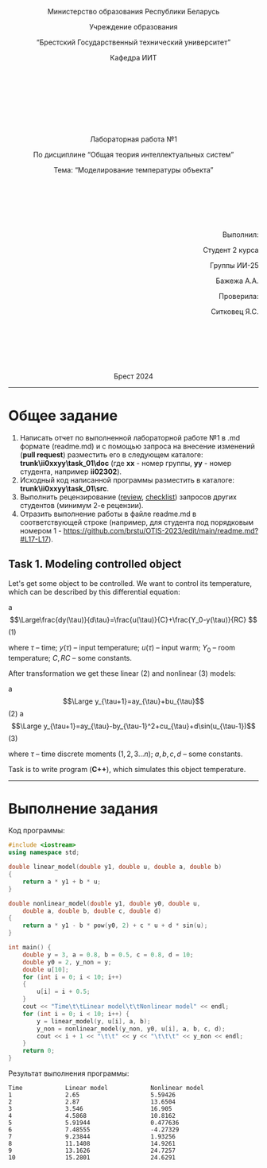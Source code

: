 <p align="center"> Министерство образования Республики Беларусь</p>
<p align="center">Учреждение образования</p>
<p align="center">“Брестский Государственный технический университет”</p>
<p align="center">Кафедра ИИТ</p>
<br><br><br><br><br><br><br>
<p align="center">Лабораторная работа №1</p>
<p align="center">По дисциплине “Общая теория интеллектуальных систем”</p>
<p align="center">Тема: “Моделирование температуры объекта”</p>
<br><br><br><br><br>
<p align="right">Выполнил:</p>
<p align="right">Студент 2 курса</p>
<p align="right">Группы ИИ-25</p>
<p align="right">Бажежа А.А.</p>
<p align="right">Проверила:</p>
<p align="right">Ситковец Я.С.</p>
<br><br><br><br><br>
<p align="center">Брест 2024</p>

---

# Общее задание #
1. Написать отчет по выполненной лабораторной работе №1 в .md формате (readme.md) и с помощью запроса на внесение изменений (**pull request**) разместить его в следующем каталоге: **trunk\ii0xxyy\task_01\doc** (где **xx** - номер группы, **yy** - номер студента, например **ii02302**).
2. Исходный код написанной программы разместить в каталоге: **trunk\ii0xxyy\task_01\src**.
3. Выполнить рецензирование ([review](https://linearb.io/blog/code-review-on-github), [checklist](https://linearb.io/blog/code-review-checklist)) запросов других студентов (минимум 2-е рецензии).
4. Отразить выполнение работы в файле readme.md в соответствующей строке (например, для студента под порядковым номером 1 - https://github.com/brstu/OTIS-2023/edit/main/readme.md?#L17-L17).

## Task 1. Modeling controlled object ##
Let's get some object to be controlled. We want to control its temperature, which can be described by this differential equation:

a$$\Large\frac{dy(\tau)}{d\tau}=\frac{u(\tau)}{C}+\frac{Y_0-y(\tau)}{RC} $$ (1)

where $\tau$ – time; $y(\tau)$ – input temperature; $u(\tau)$ – input warm; $Y_0$ – room temperature; $C,RC$ – some constants.

After transformation we get these linear (2) and nonlinear (3) models:

a$$\Large y_{\tau+1}=ay_{\tau}+bu_{\tau}$$ (2)
a$$\Large y_{\tau+1}=ay_{\tau}-by_{\tau-1}^2+cu_{\tau}+d\sin(u_{\tau-1})$$ (3)

where $\tau$ – time discrete moments ($1,2,3{\dots}n$); $a,b,c,d$ – some constants.

Task is to write program (**С++**), which simulates this object temperature.

---

# Выполнение задания #

Код программы:
```C++
#include <iostream>
using namespace std;

double linear_model(double y1, double u, double a, double b) 
{
    return a * y1 + b * u;
}

double nonlinear_model(double y1, double y0, double u,
    double a, double b, double c, double d) 
{
    return a * y1 - b * pow(y0, 2) + c * u + d * sin(u);
}

int main() {
    double y = 3, a = 0.8, b = 0.5, c = 0.8, d = 10;
    double y0 = 2, y_non = y;
    double u[10];
    for (int i = 0; i < 10; i++)
    {
        u[i] = i + 0.5;
    }
    cout << "Time\t\tLinear model\t\tNonlinear model" << endl;
    for (int i = 0; i < 10; i++) {
        y = linear_model(y, u[i], a, b);
        y_non = nonlinear_model(y_non, y0, u[i], a, b, c, d);
        cout << i + 1 << "\t\t" << y << "\t\t\t" << y_non << endl;
    }
    return 0;
}
```

Результат выполнения программы:

```
Time            Linear model            Nonlinear model
1               2.65                    5.59426
2               2.87                    13.6504
3               3.546                   16.905
4               4.5868                  10.8162
5               5.91944                 0.477636
6               7.48555                 -4.27329
7               9.23844                 1.93256
8               11.1408                 14.9261
9               13.1626                 24.7257
10              15.2801                 24.6291